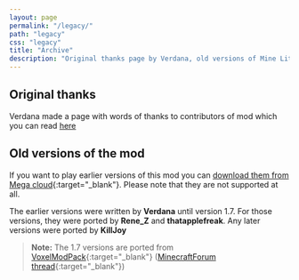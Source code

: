 ```yaml
---
layout: page
permalink: "/legacy/"
path: "legacy"
css: "legacy"
title: "Archive"
description: "Original thanks page by Verdana, old versions of Mine Little Pony mod, etc."
---
```


## Original thanks
Verdana made a page with words of thanks to contributors of mod which you can read [here](thanks)

## Old versions of the mod
If you want to play earlier versions of this mod you can [download them from Mega cloud](https://mega.nz/#F!NYJQGILa!X70azQPM_psKwpBPW2EleQ){:target="_blank"}. Please note that they are not supported at all.

The earlier versions were written by **Verdana** until version 1.7. For those versions, they were ported by **Rene_Z** and **thatapplefreak**. Any later versions were ported by **KillJoy**

> **Note:** The 1.7 versions are ported from [VoxelModPack](http://voxelmodpack.com/modpacks.html){:target="_blank"} ([MinecraftForum thread](https://www.minecraftforum.net/forums/mapping-and-modding-java-edition/minecraft-mods/2178137-mine-little-pony-friendship-is-crafting-v1-7-10-1){:target="_blank"})
